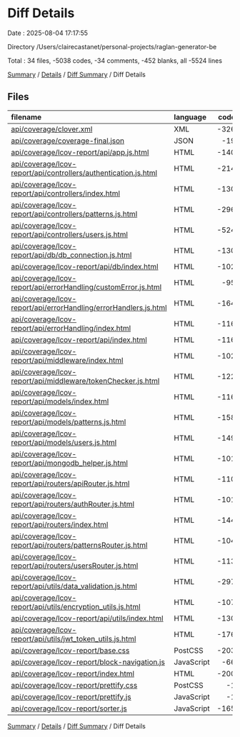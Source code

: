 # Diff Details

Date : 2025-08-04 17:17:55

Directory /Users/clairecastanet/personal-projects/raglan-generator-be

Total : 34 files,  -5038 codes, -34 comments, -452 blanks, all -5524 lines

[Summary](results.md) / [Details](details.md) / [Diff Summary](diff.md) / Diff Details

## Files
| filename | language | code | comment | blank | total |
| :--- | :--- | ---: | ---: | ---: | ---: |
| [api/coverage/clover.xml](/api/coverage/clover.xml) | XML | -326 | 0 | -1 | -327 |
| [api/coverage/coverage-final.json](/api/coverage/coverage-final.json) | JSON | -19 | 0 | -1 | -20 |
| [api/coverage/lcov-report/api/app.js.html](/api/coverage/lcov-report/api/app.js.html) | HTML | -140 | 0 | -14 | -154 |
| [api/coverage/lcov-report/api/controllers/authentication.js.html](/api/coverage/lcov-report/api/controllers/authentication.js.html) | HTML | -214 | 0 | -15 | -229 |
| [api/coverage/lcov-report/api/controllers/index.html](/api/coverage/lcov-report/api/controllers/index.html) | HTML | -130 | 0 | -16 | -146 |
| [api/coverage/lcov-report/api/controllers/patterns.js.html](/api/coverage/lcov-report/api/controllers/patterns.js.html) | HTML | -296 | 0 | -14 | -310 |
| [api/coverage/lcov-report/api/controllers/users.js.html](/api/coverage/lcov-report/api/controllers/users.js.html) | HTML | -524 | 0 | -17 | -541 |
| [api/coverage/lcov-report/api/db/db\_connection.js.html](/api/coverage/lcov-report/api/db/db_connection.js.html) | HTML | -130 | 0 | -15 | -145 |
| [api/coverage/lcov-report/api/db/index.html](/api/coverage/lcov-report/api/db/index.html) | HTML | -102 | 0 | -14 | -116 |
| [api/coverage/lcov-report/api/errorHandling/customError.js.html](/api/coverage/lcov-report/api/errorHandling/customError.js.html) | HTML | -95 | 0 | -14 | -109 |
| [api/coverage/lcov-report/api/errorHandling/errorHandlers.js.html](/api/coverage/lcov-report/api/errorHandling/errorHandlers.js.html) | HTML | -164 | 0 | -14 | -178 |
| [api/coverage/lcov-report/api/errorHandling/index.html](/api/coverage/lcov-report/api/errorHandling/index.html) | HTML | -116 | 0 | -15 | -131 |
| [api/coverage/lcov-report/api/index.html](/api/coverage/lcov-report/api/index.html) | HTML | -116 | 0 | -15 | -131 |
| [api/coverage/lcov-report/api/middleware/index.html](/api/coverage/lcov-report/api/middleware/index.html) | HTML | -102 | 0 | -14 | -116 |
| [api/coverage/lcov-report/api/middleware/tokenChecker.js.html](/api/coverage/lcov-report/api/middleware/tokenChecker.js.html) | HTML | -122 | 0 | -14 | -136 |
| [api/coverage/lcov-report/api/models/index.html](/api/coverage/lcov-report/api/models/index.html) | HTML | -116 | 0 | -15 | -131 |
| [api/coverage/lcov-report/api/models/patterns.js.html](/api/coverage/lcov-report/api/models/patterns.js.html) | HTML | -158 | 0 | -14 | -172 |
| [api/coverage/lcov-report/api/models/users.js.html](/api/coverage/lcov-report/api/models/users.js.html) | HTML | -149 | 0 | -14 | -163 |
| [api/coverage/lcov-report/api/mongodb\_helper.js.html](/api/coverage/lcov-report/api/mongodb_helper.js.html) | HTML | -101 | 0 | -14 | -115 |
| [api/coverage/lcov-report/api/routers/apiRouter.js.html](/api/coverage/lcov-report/api/routers/apiRouter.js.html) | HTML | -110 | 0 | -14 | -124 |
| [api/coverage/lcov-report/api/routers/authRouter.js.html](/api/coverage/lcov-report/api/routers/authRouter.js.html) | HTML | -101 | 0 | -14 | -115 |
| [api/coverage/lcov-report/api/routers/index.html](/api/coverage/lcov-report/api/routers/index.html) | HTML | -144 | 0 | -17 | -161 |
| [api/coverage/lcov-report/api/routers/patternsRouter.js.html](/api/coverage/lcov-report/api/routers/patternsRouter.js.html) | HTML | -104 | 0 | -14 | -118 |
| [api/coverage/lcov-report/api/routers/usersRouter.js.html](/api/coverage/lcov-report/api/routers/usersRouter.js.html) | HTML | -113 | 0 | -14 | -127 |
| [api/coverage/lcov-report/api/utils/data\_validation.js.html](/api/coverage/lcov-report/api/utils/data_validation.js.html) | HTML | -297 | 0 | -19 | -316 |
| [api/coverage/lcov-report/api/utils/encryption\_utils.js.html](/api/coverage/lcov-report/api/utils/encryption_utils.js.html) | HTML | -107 | 0 | -14 | -121 |
| [api/coverage/lcov-report/api/utils/index.html](/api/coverage/lcov-report/api/utils/index.html) | HTML | -130 | 0 | -16 | -146 |
| [api/coverage/lcov-report/api/utils/jwt\_token\_utils.js.html](/api/coverage/lcov-report/api/utils/jwt_token_utils.js.html) | HTML | -176 | 0 | -14 | -190 |
| [api/coverage/lcov-report/base.css](/api/coverage/lcov-report/base.css) | PostCSS | -203 | -9 | -13 | -225 |
| [api/coverage/lcov-report/block-navigation.js](/api/coverage/lcov-report/block-navigation.js) | JavaScript | -66 | -7 | -15 | -88 |
| [api/coverage/lcov-report/index.html](/api/coverage/lcov-report/index.html) | HTML | -200 | 0 | -21 | -221 |
| [api/coverage/lcov-report/prettify.css](/api/coverage/lcov-report/prettify.css) | PostCSS | -1 | 0 | -1 | -2 |
| [api/coverage/lcov-report/prettify.js](/api/coverage/lcov-report/prettify.js) | JavaScript | -1 | -1 | -1 | -3 |
| [api/coverage/lcov-report/sorter.js](/api/coverage/lcov-report/sorter.js) | JavaScript | -165 | -17 | -15 | -197 |

[Summary](results.md) / [Details](details.md) / [Diff Summary](diff.md) / Diff Details
